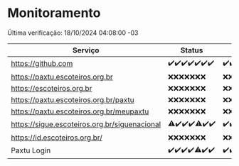 # Monitoramento

Última verificação: 18/10/2024 04:08:00 -03

|Serviço|Status|Últimas 24h|
|---|---|---|
|https://github.com|<span title="2024-10-11: OK=23">✔️</span><span title="2024-10-12: OK=23">✔️</span><span title="2024-10-13: OK=23">✔️</span><span title="2024-10-14: OK=23">✔️</span><span title="2024-10-15: OK=23">✔️</span><span title="2024-10-16: OK=23">✔️</span><span title="2024-10-17: OK=6">✔️</span>|<span title="17/10/2024 04:08:00 -03 : 200">✔️</span><span title="17/10/2024 05:11:00 -03 : 200">✔️</span><span title="17/10/2024 06:09:00 -03 : 200">✔️</span><span title="17/10/2024 07:08:00 -03 : 200">✔️</span><span title="17/10/2024 08:07:00 -03 : 200">✔️</span><span title="17/10/2024 09:15:00 -03 : 200">✔️</span><span title="17/10/2024 10:17:00 -03 : 200">✔️</span><span title="17/10/2024 11:08:00 -03 : 200">✔️</span><span title="17/10/2024 12:07:00 -03 : 200">✔️</span><span title="17/10/2024 13:10:00 -03 : 200">✔️</span><span title="17/10/2024 14:07:00 -03 : 200">✔️</span><span title="17/10/2024 15:10:00 -03 : 200">✔️</span><span title="17/10/2024 16:07:00 -03 : 200">✔️</span><span title="17/10/2024 17:09:00 -03 : 200">✔️</span><span title="17/10/2024 18:07:00 -03 : 200">✔️</span><span title="17/10/2024 19:08:00 -03 : 200">✔️</span><span title="17/10/2024 20:08:00 -03 : 200">✔️</span><span title="17/10/2024 21:39:00 -03 : 200">✔️</span><span title="17/10/2024 23:11:00 -03 : 200">✔️</span><span title="18/10/2024 00:16:00 -03 : 200">✔️</span><span title="18/10/2024 01:11:00 -03 : 200">✔️</span><span title="18/10/2024 02:09:00 -03 : 200">✔️</span><span title="18/10/2024 03:12:00 -03 : 200">✔️</span><span title="18/10/2024 04:08:00 -03 : 200">✔️</span>|
|https://paxtu.escoteiros.org.br|<span title="2024-10-11: Falhas=23">❌</span><span title="2024-10-12: Falhas=23">❌</span><span title="2024-10-13: Falhas=23">❌</span><span title="2024-10-14: Falhas=23">❌</span><span title="2024-10-15: Falhas=23">❌</span><span title="2024-10-16: Falhas=23">❌</span><span title="2024-10-17: Falhas=6">❌</span>|<span title="17/10/2024 04:08:00 -03 : 403">❌</span><span title="17/10/2024 05:11:00 -03 : 403">❌</span><span title="17/10/2024 06:09:00 -03 : 403">❌</span><span title="17/10/2024 07:08:00 -03 : 403">❌</span><span title="17/10/2024 08:07:00 -03 : 403">❌</span><span title="17/10/2024 09:15:00 -03 : 403">❌</span><span title="17/10/2024 10:17:00 -03 : 403">❌</span><span title="17/10/2024 11:08:00 -03 : 403">❌</span><span title="17/10/2024 12:07:00 -03 : 403">❌</span><span title="17/10/2024 13:10:00 -03 : 403">❌</span><span title="17/10/2024 14:07:00 -03 : 403">❌</span><span title="17/10/2024 15:10:00 -03 : 403">❌</span><span title="17/10/2024 16:07:00 -03 : 403">❌</span><span title="17/10/2024 17:09:00 -03 : 403">❌</span><span title="17/10/2024 18:07:00 -03 : 403">❌</span><span title="17/10/2024 19:08:00 -03 : 403">❌</span><span title="17/10/2024 20:08:00 -03 : 403">❌</span><span title="17/10/2024 21:39:00 -03 : 403">❌</span><span title="17/10/2024 23:11:00 -03 : 403">❌</span><span title="18/10/2024 00:16:00 -03 : 403">❌</span><span title="18/10/2024 01:11:00 -03 : 403">❌</span><span title="18/10/2024 02:09:00 -03 : 403">❌</span><span title="18/10/2024 03:12:00 -03 : 403">❌</span><span title="18/10/2024 04:08:00 -03 : 403">❌</span>|
|https://escoteiros.org.br|<span title="2024-10-11: Falhas=23">❌</span><span title="2024-10-12: Falhas=23">❌</span><span title="2024-10-13: Falhas=23">❌</span><span title="2024-10-14: Falhas=23">❌</span><span title="2024-10-15: Falhas=23">❌</span><span title="2024-10-16: Falhas=23">❌</span><span title="2024-10-17: Falhas=6">❌</span>|<span title="17/10/2024 04:08:00 -03 : 403">❌</span><span title="17/10/2024 05:11:00 -03 : 403">❌</span><span title="17/10/2024 06:09:00 -03 : 403">❌</span><span title="17/10/2024 07:08:00 -03 : 403">❌</span><span title="17/10/2024 08:07:00 -03 : 403">❌</span><span title="17/10/2024 09:15:00 -03 : 403">❌</span><span title="17/10/2024 10:17:00 -03 : 403">❌</span><span title="17/10/2024 11:08:00 -03 : 403">❌</span><span title="17/10/2024 12:07:00 -03 : 403">❌</span><span title="17/10/2024 13:10:00 -03 : 403">❌</span><span title="17/10/2024 14:07:00 -03 : 403">❌</span><span title="17/10/2024 15:10:00 -03 : 403">❌</span><span title="17/10/2024 16:07:00 -03 : 403">❌</span><span title="17/10/2024 17:09:00 -03 : 403">❌</span><span title="17/10/2024 18:07:00 -03 : 403">❌</span><span title="17/10/2024 19:08:00 -03 : 403">❌</span><span title="17/10/2024 20:08:00 -03 : 403">❌</span><span title="17/10/2024 21:39:00 -03 : 403">❌</span><span title="17/10/2024 23:11:00 -03 : 403">❌</span><span title="18/10/2024 00:16:00 -03 : 403">❌</span><span title="18/10/2024 01:11:00 -03 : 403">❌</span><span title="18/10/2024 02:09:00 -03 : 403">❌</span><span title="18/10/2024 03:12:00 -03 : 403">❌</span><span title="18/10/2024 04:08:00 -03 : 403">❌</span>|
|https://paxtu.escoteiros.org.br/paxtu|<span title="2024-10-11: Falhas=23">❌</span><span title="2024-10-12: Falhas=23">❌</span><span title="2024-10-13: Falhas=23">❌</span><span title="2024-10-14: Falhas=23">❌</span><span title="2024-10-15: Falhas=23">❌</span><span title="2024-10-16: Falhas=23">❌</span><span title="2024-10-17: Falhas=6">❌</span>|<span title="17/10/2024 04:08:00 -03 : 403">❌</span><span title="17/10/2024 05:11:00 -03 : 403">❌</span><span title="17/10/2024 06:09:00 -03 : 403">❌</span><span title="17/10/2024 07:08:00 -03 : 403">❌</span><span title="17/10/2024 08:07:00 -03 : 403">❌</span><span title="17/10/2024 09:15:00 -03 : 403">❌</span><span title="17/10/2024 10:17:00 -03 : 403">❌</span><span title="17/10/2024 11:08:00 -03 : 403">❌</span><span title="17/10/2024 12:07:00 -03 : 403">❌</span><span title="17/10/2024 13:10:00 -03 : 403">❌</span><span title="17/10/2024 14:07:00 -03 : 403">❌</span><span title="17/10/2024 15:10:00 -03 : 403">❌</span><span title="17/10/2024 16:07:00 -03 : 403">❌</span><span title="17/10/2024 17:09:00 -03 : 403">❌</span><span title="17/10/2024 18:07:00 -03 : 403">❌</span><span title="17/10/2024 19:08:00 -03 : 403">❌</span><span title="17/10/2024 20:08:00 -03 : 403">❌</span><span title="17/10/2024 21:39:00 -03 : 403">❌</span><span title="17/10/2024 23:11:00 -03 : 403">❌</span><span title="18/10/2024 00:16:00 -03 : 403">❌</span><span title="18/10/2024 01:11:00 -03 : 403">❌</span><span title="18/10/2024 02:09:00 -03 : 403">❌</span><span title="18/10/2024 03:12:00 -03 : 403">❌</span><span title="18/10/2024 04:08:00 -03 : 403">❌</span>|
|https://paxtu.escoteiros.org.br/meupaxtu|<span title="2024-10-11: Falhas=23">❌</span><span title="2024-10-12: Falhas=23">❌</span><span title="2024-10-13: Falhas=23">❌</span><span title="2024-10-14: Falhas=23">❌</span><span title="2024-10-15: Falhas=23">❌</span><span title="2024-10-16: Falhas=23">❌</span><span title="2024-10-17: Falhas=6">❌</span>|<span title="17/10/2024 04:08:00 -03 : 403">❌</span><span title="17/10/2024 05:11:00 -03 : 403">❌</span><span title="17/10/2024 06:09:00 -03 : 403">❌</span><span title="17/10/2024 07:08:00 -03 : 403">❌</span><span title="17/10/2024 08:07:00 -03 : 403">❌</span><span title="17/10/2024 09:15:00 -03 : 403">❌</span><span title="17/10/2024 10:17:00 -03 : 403">❌</span><span title="17/10/2024 11:08:00 -03 : 403">❌</span><span title="17/10/2024 12:07:00 -03 : 403">❌</span><span title="17/10/2024 13:10:00 -03 : 403">❌</span><span title="17/10/2024 14:07:00 -03 : 403">❌</span><span title="17/10/2024 15:10:00 -03 : 403">❌</span><span title="17/10/2024 16:07:00 -03 : 403">❌</span><span title="17/10/2024 17:09:00 -03 : 403">❌</span><span title="17/10/2024 18:07:00 -03 : 403">❌</span><span title="17/10/2024 19:08:00 -03 : 403">❌</span><span title="17/10/2024 20:08:00 -03 : 403">❌</span><span title="17/10/2024 21:39:00 -03 : 403">❌</span><span title="17/10/2024 23:11:00 -03 : 403">❌</span><span title="18/10/2024 00:16:00 -03 : 403">❌</span><span title="18/10/2024 01:11:00 -03 : 403">❌</span><span title="18/10/2024 02:09:00 -03 : 403">❌</span><span title="18/10/2024 03:12:00 -03 : 403">❌</span><span title="18/10/2024 04:08:00 -03 : 403">❌</span>|
|https://sigue.escoteiros.org.br/siguenacional|<span title="2024-10-11: OK=22, Falhas=1">⚠️</span><span title="2024-10-12: OK=23">✔️</span><span title="2024-10-13: OK=23">✔️</span><span title="2024-10-14: OK=23">✔️</span><span title="2024-10-15: OK=21, Falhas=2">⚠️</span><span title="2024-10-16: OK=23">✔️</span><span title="2024-10-17: OK=6">✔️</span>|<span title="17/10/2024 04:08:00 -03 : 200">✔️</span><span title="17/10/2024 05:11:00 -03 : 200">✔️</span><span title="17/10/2024 06:09:00 -03 : 200">✔️</span><span title="17/10/2024 07:08:00 -03 : 200">✔️</span><span title="17/10/2024 08:07:00 -03 : 200">✔️</span><span title="17/10/2024 09:15:00 -03 : 200">✔️</span><span title="17/10/2024 10:17:00 -03 : 200">✔️</span><span title="17/10/2024 11:08:00 -03 : 200">✔️</span><span title="17/10/2024 12:07:00 -03 : 200">✔️</span><span title="17/10/2024 13:10:00 -03 : 200">✔️</span><span title="17/10/2024 14:07:00 -03 : 200">✔️</span><span title="17/10/2024 15:10:00 -03 : 200">✔️</span><span title="17/10/2024 16:07:00 -03 : 200">✔️</span><span title="17/10/2024 17:09:00 -03 : 200">✔️</span><span title="17/10/2024 18:07:00 -03 : 200">✔️</span><span title="17/10/2024 19:08:00 -03 : 200">✔️</span><span title="17/10/2024 20:08:00 -03 : 200">✔️</span><span title="17/10/2024 21:39:00 -03 : 200">✔️</span><span title="17/10/2024 23:11:00 -03 : 200">✔️</span><span title="18/10/2024 00:16:00 -03 : 200">✔️</span><span title="18/10/2024 01:11:00 -03 : 200">✔️</span><span title="18/10/2024 02:09:00 -03 : 200">✔️</span><span title="18/10/2024 03:12:00 -03 : 200">✔️</span><span title="18/10/2024 04:08:00 -03 : 200">✔️</span>|
|https://id.escoteiros.org.br/|<span title="2024-10-11: Falhas=23">❌</span><span title="2024-10-12: Falhas=23">❌</span><span title="2024-10-13: Falhas=23">❌</span><span title="2024-10-14: Falhas=23">❌</span><span title="2024-10-15: Falhas=23">❌</span><span title="2024-10-16: Falhas=23">❌</span><span title="2024-10-17: Falhas=6">❌</span>|<span title="17/10/2024 04:08:00 -03 : 403">❌</span><span title="17/10/2024 05:11:00 -03 : 403">❌</span><span title="17/10/2024 06:09:00 -03 : 403">❌</span><span title="17/10/2024 07:08:00 -03 : 403">❌</span><span title="17/10/2024 08:07:00 -03 : 403">❌</span><span title="17/10/2024 09:15:00 -03 : 403">❌</span><span title="17/10/2024 10:17:00 -03 : 403">❌</span><span title="17/10/2024 11:08:00 -03 : 403">❌</span><span title="17/10/2024 12:07:00 -03 : 403">❌</span><span title="17/10/2024 13:10:00 -03 : 403">❌</span><span title="17/10/2024 14:07:00 -03 : 403">❌</span><span title="17/10/2024 15:10:00 -03 : 403">❌</span><span title="17/10/2024 16:07:00 -03 : 403">❌</span><span title="17/10/2024 17:09:00 -03 : 403">❌</span><span title="17/10/2024 18:07:00 -03 : 403">❌</span><span title="17/10/2024 19:08:00 -03 : 403">❌</span><span title="17/10/2024 20:08:00 -03 : 403">❌</span><span title="17/10/2024 21:39:00 -03 : 403">❌</span><span title="17/10/2024 23:11:00 -03 : 403">❌</span><span title="18/10/2024 00:16:00 -03 : 403">❌</span><span title="18/10/2024 01:11:00 -03 : 403">❌</span><span title="18/10/2024 02:09:00 -03 : 403">❌</span><span title="18/10/2024 03:12:00 -03 : 403">❌</span><span title="18/10/2024 04:08:00 -03 : 403">❌</span>|
|Paxtu Login|<span title="2024-10-11: OK=23">✔️</span><span title="2024-10-12: OK=23">✔️</span><span title="2024-10-13: OK=23">✔️</span><span title="2024-10-14: OK=23">✔️</span><span title="2024-10-15: OK=22, Falhas=1">⚠️</span><span title="2024-10-16: OK=23">✔️</span><span title="2024-10-17: OK=6">✔️</span>|<span title="17/10/2024 04:08:00 -03 : 200">✔️</span><span title="17/10/2024 05:11:00 -03 : 200">✔️</span><span title="17/10/2024 06:09:00 -03 : 200">✔️</span><span title="17/10/2024 07:08:00 -03 : 200">✔️</span><span title="17/10/2024 08:07:00 -03 : 200">✔️</span><span title="17/10/2024 09:15:00 -03 : 200">✔️</span><span title="17/10/2024 10:17:00 -03 : 200">✔️</span><span title="17/10/2024 11:08:00 -03 : 200">✔️</span><span title="17/10/2024 12:07:00 -03 : 200">✔️</span><span title="17/10/2024 13:10:00 -03 : 200">✔️</span><span title="17/10/2024 14:07:00 -03 : 200">✔️</span><span title="17/10/2024 15:10:00 -03 : 200">✔️</span><span title="17/10/2024 16:07:00 -03 : 200">✔️</span><span title="17/10/2024 17:09:00 -03 : 200">✔️</span><span title="17/10/2024 18:07:00 -03 : 200">✔️</span><span title="17/10/2024 19:08:00 -03 : 200">✔️</span><span title="17/10/2024 20:08:00 -03 : 200">✔️</span><span title="17/10/2024 21:39:00 -03 : 200">✔️</span><span title="17/10/2024 23:11:00 -03 : 200">✔️</span><span title="18/10/2024 00:16:00 -03 : 200">✔️</span><span title="18/10/2024 01:11:00 -03 : 200">✔️</span><span title="18/10/2024 02:09:00 -03 : 200">✔️</span><span title="18/10/2024 03:12:00 -03 : 200">✔️</span><span title="18/10/2024 04:08:00 -03 : 200">✔️</span>|
